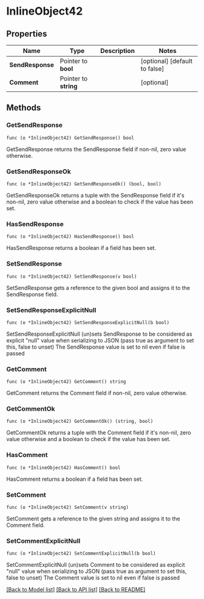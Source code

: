 # InlineObject42

## Properties

Name | Type | Description | Notes
------------ | ------------- | ------------- | -------------
**SendResponse** | Pointer to **bool** |  | [optional] [default to false]
**Comment** | Pointer to **string** |  | [optional] 

## Methods

### GetSendResponse

`func (o *InlineObject42) GetSendResponse() bool`

GetSendResponse returns the SendResponse field if non-nil, zero value otherwise.

### GetSendResponseOk

`func (o *InlineObject42) GetSendResponseOk() (bool, bool)`

GetSendResponseOk returns a tuple with the SendResponse field if it's non-nil, zero value otherwise
and a boolean to check if the value has been set.

### HasSendResponse

`func (o *InlineObject42) HasSendResponse() bool`

HasSendResponse returns a boolean if a field has been set.

### SetSendResponse

`func (o *InlineObject42) SetSendResponse(v bool)`

SetSendResponse gets a reference to the given bool and assigns it to the SendResponse field.

### SetSendResponseExplicitNull

`func (o *InlineObject42) SetSendResponseExplicitNull(b bool)`

SetSendResponseExplicitNull (un)sets SendResponse to be considered as explicit "null" value
when serializing to JSON (pass true as argument to set this, false to unset)
The SendResponse value is set to nil even if false is passed
### GetComment

`func (o *InlineObject42) GetComment() string`

GetComment returns the Comment field if non-nil, zero value otherwise.

### GetCommentOk

`func (o *InlineObject42) GetCommentOk() (string, bool)`

GetCommentOk returns a tuple with the Comment field if it's non-nil, zero value otherwise
and a boolean to check if the value has been set.

### HasComment

`func (o *InlineObject42) HasComment() bool`

HasComment returns a boolean if a field has been set.

### SetComment

`func (o *InlineObject42) SetComment(v string)`

SetComment gets a reference to the given string and assigns it to the Comment field.

### SetCommentExplicitNull

`func (o *InlineObject42) SetCommentExplicitNull(b bool)`

SetCommentExplicitNull (un)sets Comment to be considered as explicit "null" value
when serializing to JSON (pass true as argument to set this, false to unset)
The Comment value is set to nil even if false is passed

[[Back to Model list]](../README.md#documentation-for-models) [[Back to API list]](../README.md#documentation-for-api-endpoints) [[Back to README]](../README.md)


